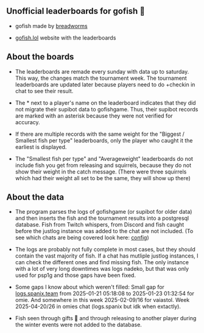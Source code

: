 ## Unofficial leaderboards for gofish 🥇
* gofish made by [breadworms](https://www.twitch.tv/breadworms)

* [gofish.lol](https://gofish.lol/) website with the leaderboards

## About the boards

* The leaderboards are remade every sunday with data up to saturday. This way, the changes match the tournament week. The tournament leaderboards are updated later because players need to do +checkin in chat to see their result.

* The * next to a player's name on the leaderboard indicates that they did not migrate their supibot data to gofishgame. Thus, their supibot records are marked with an asterisk because they were not verified for accuracy.

* If there are multiple records with the same weight for the "Biggest / Smallest fish per type" leaderboards, only the player who caught it the earliest is displayed. 

* The "Smallest fish per type" and "Averageweight" leaderboards do not include fish you get from releasing and squirrels, because they do not show their weight in the catch message. (There were three squirrels which had their weight all set to be the same, they will show up there)

## About the data

* The program parses the logs of gofishgame (or supibot for older data) and then inserts the fish and the tournament results into a postgresql database. Fish from Twitch whispers, from Discord and fish caught before the justlog instance was added to the chat are not included. (To see which chats are being covered look here: [config](https://github.com/blableblup/gofish/blob/main/config.json))

* The logs are probably not fully complete in most cases, but they should contain the vast majority of fish. If a chat has mutliple justlog instances, I can check the different ones and find missing fish. The only instance with a lot of very long downtimes was logs nadeko, but that was only used for psp1g and those gaps have been fixed.

* Some gaps I know about which weren't filled: Small gap for [logs.spanix.team](https://logs.spanix.team/channel/omie/user/gofishgame/2025/1) from 2025-01-21 05:18:08 to 2025-01-23 01:32:54 for omie. And somewhere in this week 2025-02-09/16 for vaiastol. Week 2025-04-20/26 in omies chat (logs.spanix but idk when extactly).

* Fish seen through gifts 🎁 and through releasing to another player during the winter events were not added to the database.